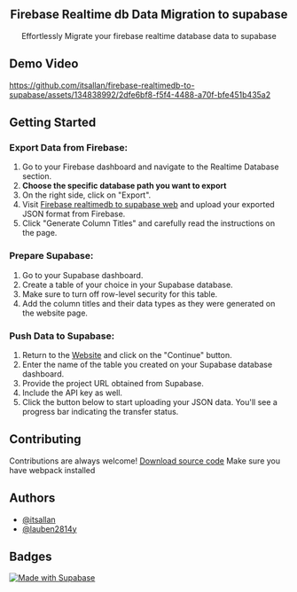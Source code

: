  <h2 align="center">Firebase Realtime db Data Migration to supabase </h2>

<p align="center"> Effortlessly Migrate your firebase realtime database data to supabase </p>

## Demo Video

https://github.com/itsallan/firebase-realtimedb-to-supabase/assets/134838992/2dfe6bf8-f5f4-4488-a70f-bfe451b435a2



## Getting Started

### Export Data from Firebase:
1. Go to your Firebase dashboard and navigate to the Realtime Database section.
2. **Choose the specific database path you want to export**
3. On the right side, click on "Export".
4. Visit [Firebase realtimedb to supabase web](https://firebase-realtimedb-to-supabase.vercel.app/) and upload your exported JSON format from Firebase.
5. Click "Generate Column Titles" and carefully read the instructions on the page.

### Prepare Supabase:
1. Go to your Supabase dashboard.
2. Create a table of your choice in your Supabase database.
3. Make sure to turn off row-level security for this table.
4. Add the column titles and their data types as they were generated on the website page.

### Push Data to Supabase:
1. Return to the [Website](https://firebase-realtimedb-to-supabase.vercel.app/) and click on the "Continue" button.
2. Enter the name of the table you created on your Supabase database dashboard.
3. Provide the project URL obtained from Supabase.
4. Include the API key as well.
5. Click the button below to start uploading your JSON data. You'll see a progress bar indicating the transfer status.

## Contributing

Contributions are always welcome!
[Download source code]() Make sure you have webpack installed

## Authors

- [@itsallan](https://github.com/itsallan)
- [@lauben2814y](https://github.com/lauben2814y)
## Badges
[![Made with Supabase](https://supabase.com/badge-made-with-supabase-dark.svg)](https://supabase.com)
